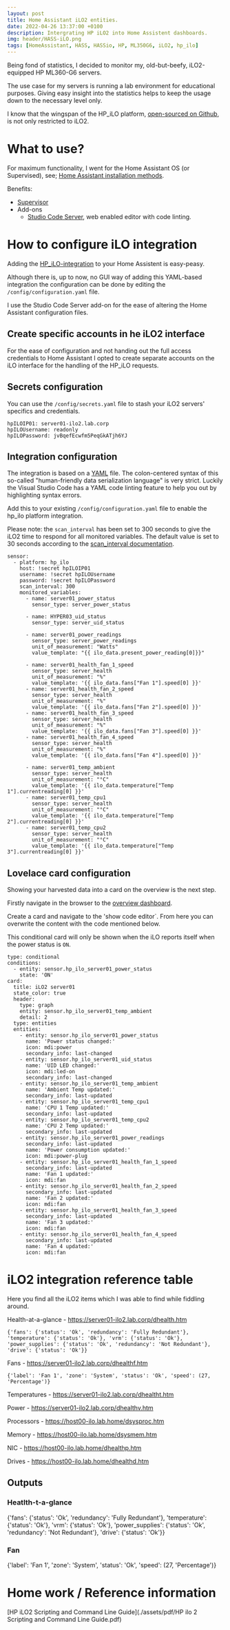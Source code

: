 ```yaml
---
layout: post
title: Home Assistant iLO2 entities.
date: 2022-04-26 13:37:00 +0100
description: Intergrating HP iLO2 into Home Assistent dashboards.
img: header/HASS-iLO.png
tags: [HomeAssistant, HASS, HASSio, HP, ML350G6, iLO2, hp_ilo]
---
```

Being fond of statistics, I decided to monitor my, old-but-beefy, iLO2-equipped HP ML360-G6 servers. 

The use case for my servers is running a lab environment for educational purposes. Giving easy insight into the statistics helps to keep the usage down to the necessary level only.

I know that the wingspan of the HP_iLO platform, [open-sourced on Github](https://github.com/home-assistant/core/tree/dev/homeassistant/components/hp_ilo), is not only restricted to iLO2.

# What to use?

For maximum functionality, I went for the Home Assistant OS (or Supervised), see; [Home Assistant installation methods](https://www.home-assistant.io/installation/#compare-installation-methods).

Benefits:
* [Supervisor](https://www.home-assistant.io/integrations/hassio/)
* Add-ons
  *   [Studio Code Server](https://community.home-assistant.io/t/home-assistant-community-add-on-visual-studio-code/107863), web enabled editor with code linting.

# How to configure iLO integration

Adding the [HP_iLO-integration](https://www.home-assistant.io/integrations/hp_ilo/) to your Home Assistent is easy-peasy. 

Although there is, up to now, no GUI way of adding this YAML-based integration the configuration can be done by editing the `/config/configuration.yaml` file.

I use the Studio Code Server add-on for the ease of altering the Home Assistant configuration files.

## Create specific accounts in  he iLO2 interface

For the ease of configuration and not handing out the full access credentials to Home Assistant I opted to create separate accounts on the iLO interface for the handling of the HP_iLO requests.

## Secrets configuration

You can use the `/config/secrets.yaml` file to stash your iLO2 servers' specifics and credentials.

```
hpILOIP01: server01-ilo2.lab.corp
hpILOUsername: readonly
hpILOPassword: jvBqefEcwfm5PeqGkATjh6YJ
```

## Integration configuration

The integration is based on a [YAML](https://yaml.org/) file. The colon-centered syntax of this so-called "human-friendly data serialization language" is very strict. Luckily the Visual Studio Code has a YAML code linting feature to help you out by highlighting syntax errors.  


Add this to your existing `/config/configuration.yaml` file to enable the hp_ilo platform integration.

Please note: the `scan_interval` has been set to 300 seconds to give the iLO2 time to respond for all monitored variables. The default value is set to 30 seconds according to the [scan_interval documentation](https://www.home-assistant.io/docs/configuration/platform_options/#scan-interval).
```
sensor:
  - platform: hp_ilo
    host: !secret hpILOIP01
    username: !secret hpILOUsername
    password: !secret hpILOPassword
    scan_interval: 300
    monitored_variables:
      - name: server01_power_status
        sensor_type: server_power_status

      - name: HYPER03_uid_status
        sensor_type: server_uid_status

      - name: server01_power_readings
        sensor_type: server_power_readings
        unit_of_measurement: "Watts"
        value_template: "{{ ilo_data.present_power_reading[0]}}"

      - name: server01_health_fan_1_speed
        sensor_type: server_health
        unit_of_measurement: "%"
        value_template: '{{ ilo_data.fans["Fan 1"].speed[0] }}'
      - name: server01_health_fan_2_speed
        sensor_type: server_health
        unit_of_measurement: "%"
        value_template: '{{ ilo_data.fans["Fan 2"].speed[0] }}'
      - name: server01_health_fan_3_speed
        sensor_type: server_health
        unit_of_measurement: "%"
        value_template: '{{ ilo_data.fans["Fan 3"].speed[0] }}'
      - name: server01_health_fan_4_speed
        sensor_type: server_health
        unit_of_measurement: "%"
        value_template: '{{ ilo_data.fans["Fan 4"].speed[0] }}'

      - name: server01_temp_ambient
        sensor_type: server_health
        unit_of_measurement: "°C"
        value_template: '{{ ilo_data.temperature["Temp 1"].currentreading[0] }}'
      - name: server01_temp_cpu1
        sensor_type: server_health
        unit_of_measurement: "°C"
        value_template: '{{ ilo_data.temperature["Temp 2"].currentreading[0] }}'
      - name: server01_temp_cpu2
        sensor_type: server_health
        unit_of_measurement: "°C"
        value_template: '{{ ilo_data.temperature["Temp 3"].currentreading[0] }}'
```

## Lovelace card configuration

Showing your harvested data into a card on the overview is the next step. 

Firstly navigate in the browser to the [overview dashboard](http://homeassistant.local:8123/lovelace/default_view).

Create a card and navigate to the 'show code editor`. From here you can overwrite the content with the code mentioned below.

This conditional card will only be shown when the iLO reports itself when the power status is `ON`.

```
type: conditional
conditions:
  - entity: sensor.hp_ilo_server01_power_status
    state: 'ON'
card:
  title: iLO2 server01
  state_color: true
  header:
    type: graph
    entity: sensor.hp_ilo_server01_temp_ambient
    detail: 2
  type: entities
  entities:
    - entity: sensor.hp_ilo_server01_power_status
      name: 'Power status changed:'
      icon: mdi:power
      secondary_info: last-changed
    - entity: sensor.hp_ilo_server01_uid_status
      name: 'UID LED changed:'
      icon: mdi:led-on
      secondary_info: last-changed
    - entity: sensor.hp_ilo_server01_temp_ambient
      name: 'Ambient Temp updated:'
      secondary_info: last-updated
    - entity: sensor.hp_ilo_server01_temp_cpu1
      name: 'CPU 1 Temp updated:'
      secondary_info: last-updated
    - entity: sensor.hp_ilo_server01_temp_cpu2
      name: 'CPU 2 Temp updated:'
      secondary_info: last-updated
    - entity: sensor.hp_ilo_server01_power_readings
      secondary_info: last-updated
      name: 'Power consumption updated:'
      icon: mdi:power-plug
    - entity: sensor.hp_ilo_server01_health_fan_1_speed
      secondary_info: last-updated
      name: 'Fan 1 updated:'
      icon: mdi:fan
    - entity: sensor.hp_ilo_server01_health_fan_2_speed
      secondary_info: last-updated
      name: 'Fan 2 updated:'
      icon: mdi:fan
    - entity: sensor.hp_ilo_server01_health_fan_3_speed
      secondary_info: last-updated
      name: 'Fan 3 updated:'
      icon: mdi:fan
    - entity: sensor.hp_ilo_server01_health_fan_4_speed
      secondary_info: last-updated
      name: 'Fan 4 updated:'
      icon: mdi:fan
```

# iLO2 integration reference table

Here you find all the iLO2 items which I was able to find while fiddling around.

Health-at-a-glance - https://server01-ilo2.lab.corp/dhealth.htm
```
{'fans': {'status': 'Ok', 'redundancy': 'Fully Redundant'}, 'temperature': {'status': 'Ok'}, 'vrm': {'status': 'Ok'}, 'power_supplies': {'status': 'Ok', 'redundancy': 'Not Redundant'}, 'drive': {'status': 'Ok'}}
```

Fans - https://server01-ilo2.lab.corp/dhealthf.htm

```
{'label': 'Fan 1', 'zone': 'System', 'status': 'Ok', 'speed': (27, 'Percentage')} 	
```

Temperatures - https://server01-ilo2.lab.corp/dhealtht.htm

Power - https://server01-ilo2.lab.corp/dhealthv.htm

Processors - https://host00-ilo.lab.home/dsysproc.htm

Memory - https://host00-ilo.lab.home/dsysmem.htm

NIC - https://host00-ilo.lab.home/dhealthp.htm

Drives - https://host00-ilo.lab.home/dhealthd.htm

## Outputs

### Heatlth-t-a-glance
{'fans': {'status': 'Ok', 'redundancy': 'Fully Redundant'}, 'temperature': {'status': 'Ok'}, 'vrm': {'status': 'Ok'}, 'power_supplies': {'status': 'Ok', 'redundancy': 'Not Redundant'}, 'drive': {'status': 'Ok'}}

### Fan
{'label': 'Fan 1', 'zone': 'System', 'status': 'Ok', 'speed': (27, 'Percentage')} 


# Home work / Reference information

[HP iLO2 Scripting and Command Line Guide](./assets/pdf/HP ilo 2 Scripting and Command Line Guide.pdf)